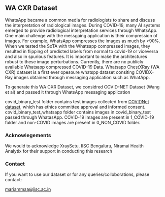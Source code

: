 ## WA CXR Dataset

WhatsApp became a common media for radiologists to share and discuss the interpretation of radiological images. During COVID-19, many AI systems emerged to provide radiological interpretation services through WhatsApp. One main challenge with the messgaing application is their compression of images. For example, WhatsApp compresses the images as much by >90%. When we tested the SoTA with the Whatsapp compressed images, they resulted in flipping of predicted labels from normal to covid-19 or viceversa and also in spurious features. It is important to make the architectures robust to these image perturbations. Currently, there are no publicly available Whatsapp compressed COVID-19 Data. Whatsapp ChestXRay (WA CXR) dataset is a first ever opesoure whatspp dataset consiting COVIDX-Ray images obtained through messaging application such as WhatApp. 


To generate this WA CXR Dataset, we considred COVID-NET Dataset (Wang et al) and passed it through WhatsApp messaging application

covid_binary_test folder contains test images collected from [COVIDNet dataset](https://github.com/lindawangg/COVID-Net), which has ethics committee approval and informed consent. covid_binary_test_whatsapp folder contains images in covid_binary_test passed through WhatasApp. COVID-19 images are present in 1_COVID-19 folder and non-COVID images are present in 0_NON_COVID folder.


### Acknowlegements

We would to acknowledge XraySetu, IISC Bengaluru, Niramai Health Analytix for their support in conducting this research

### Contact
If you want to use our dataset or for any queries/colloborations, please contact:

mariammaa@iisc.ac.in



